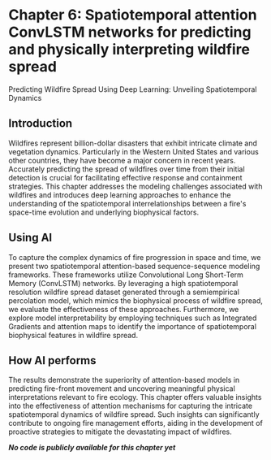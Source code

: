 # Chapter 6: Spatiotemporal attention ConvLSTM networks for predicting and physically interpreting wildfire spread

Predicting Wildfire Spread Using Deep Learning: Unveiling Spatiotemporal Dynamics

## Introduction

Wildfires represent billion-dollar disasters that exhibit intricate climate and vegetation dynamics. Particularly in the Western United States and various other countries, they have become a major concern in recent years. Accurately predicting the spread of wildfires over time from their initial detection is crucial for facilitating effective response and containment strategies. This chapter addresses the modeling challenges associated with wildfires and introduces deep learning approaches to enhance the understanding of the spatiotemporal interrelationships between a fire's space-time evolution and underlying biophysical factors.

## Using AI

To capture the complex dynamics of fire progression in space and time, we present two spatiotemporal attention-based sequence-sequence modeling frameworks. These frameworks utilize Convolutional Long Short-Term Memory (ConvLSTM) networks. By leveraging a high spatiotemporal resolution wildfire spread dataset generated through a semiempirical percolation model, which mimics the biophysical process of wildfire spread, we evaluate the effectiveness of these approaches. Furthermore, we explore model interpretability by employing techniques such as Integrated Gradients and attention maps to identify the importance of spatiotemporal biophysical features in wildfire spread.

## How AI performs

The results demonstrate the superiority of attention-based models in predicting fire-front movement and uncovering meaningful physical interpretations relevant to fire ecology. This chapter offers valuable insights into the effectiveness of attention mechanisms for capturing the intricate spatiotemporal dynamics of wildfire spread. Such insights can significantly contribute to ongoing fire management efforts, aiding in the development of proactive strategies to mitigate the devastating impact of wildfires.

***No code is publicly available for this chapter yet***
